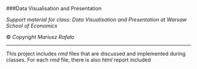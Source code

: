 ###Data Visualisation and Presentation

*Support material for class: Data Visualisation and Presentation at Warsaw School of Economics*

&copy; *Copyright Mariusz Rafało*

---

This project includes *rmd* files that are discussed and implemented during classes. For each *rmd* file, there is also *html* report included